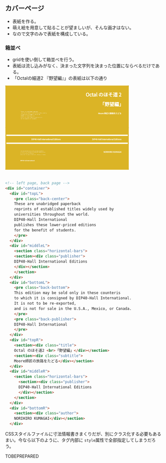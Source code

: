 ## カバーページ

* 表紙を作る。
* 萌え絵を用意して貼ることが望ましいが、そんな画才はない。
* なので文字のみで表紙を構成している。

### 箱並べ

* gridを使い倒して箱並べを行う。
* 表紙は流し込みがなく、決まった文字列を決まった位置にならべるだけである。
* 「Octalの細道2 『野望編』」の表紙は以下の通り

<img width=400, src="img/cover-001-narrowroad2.png">

```html

<!-- left page, back page -->
<div id="container">
  <div id="topL">
    <pre class="back-center">
    These are unabridged paperback
    reprints of established titles widely used by
    universities throughout the world.
    DIP40-Hall International
    publishes these lower-priced editions
    for the benefit of students.
    </pre>
  </div>
  <div id="middleL">
    <section class="horizontal-bars">
    <section><div class="publisher">
    DIP40-Hall International Editions
    </div></section>
    </section>
  </div>
  <div id="bottomL">
    <pre class="back-bottom">
    This edition may be sold only in these counteris
    to which it is consigned by DIP40-Hall International.
    It is not to be re-exported,
    and is not for sale in the U.S.A., Mexico, or Canada.
    </pre>
    <pre class="back-publisher">
    DIP40-Hall International
    </pre>
  </div>
  <div id="topR">
    <section><div class="title">
    Octal のほそ道2 <br>「野望編」</div></section>
    <section><div class="subtitle">
    Moore師匠の旅路をたどる</div></section>
  </div>
  <div id="middleR">
    <section class="horizontal-bars">
      <section><div class="publisher">
      DIP40-Hall International Editions
      </div></section>
    </section>
  </div>
  <div id="bottomR">
    <section><div class="author">
    NORIHIRO KUMAGAI</div></section>
  </div>
```

CSSスタイルファイルに寸法情報書きまくりだが、別にクラス化する必要もあるまい。今なら以下のように、タグ内部に `style`属性で全部指定してしまうだろう。

TOBEPREPARED
